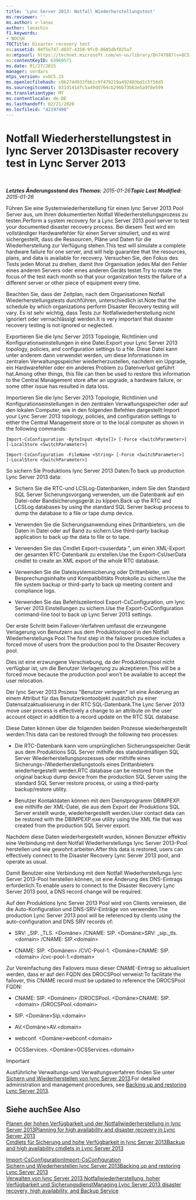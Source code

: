 ```yaml
---
title: 'Lync Server 2013: Notfall Wiederherstellungstest'
ms.reviewer: ''
ms.author: v-lanac
author: lanachin
f1.keywords:
- NOCSH
TOCTitle: Disaster recovery test
ms:assetid: 04f5e747-d837-4350-9fc0-8605dbf025a7
ms:mtpsurl: https://technet.microsoft.com/en-us/library/Dn747887(v=OCS.15)
ms:contentKeyID: 63969571
ms.date: 01/27/2015
manager: serdars
mtps_version: v=OCS.15
ms.openlocfilehash: c0b274d933fbb1c9f47b219a492403bd1c5f58d5
ms.sourcegitcommit: 831d141dfc5a49dd764cb296b73b63e5a9f8e599
ms.translationtype: MT
ms.contentlocale: de-DE
ms.lasthandoff: 02/21/2020
ms.locfileid: "42197498"
---
```

<div data-xmlns="http://www.w3.org/1999/xhtml">

<div class="topic" data-xmlns="http://www.w3.org/1999/xhtml" data-msxsl="urn:schemas-microsoft-com:xslt" data-cs="https://msdn.microsoft.com/">

<div data-asp="https://msdn2.microsoft.com/asp">

# <a name="disaster-recovery-test-in-lync-server-2013"></a><span data-ttu-id="5f66e-102">Notfall Wiederherstellungstest in lync Server 2013</span><span class="sxs-lookup"><span data-stu-id="5f66e-102">Disaster recovery test in Lync Server 2013</span></span>

</div>

<div id="mainSection">

<div id="mainBody">

<span> </span>

<span data-ttu-id="5f66e-103">_**Letztes Änderungsstand des Themas:** 2015-01-26_</span><span class="sxs-lookup"><span data-stu-id="5f66e-103">_**Topic Last Modified:** 2015-01-26_</span></span>

<span data-ttu-id="5f66e-104">Führen Sie eine Systemwiederherstellung für einen lync Server 2013 Pool Server aus, um Ihren dokumentierten Notfall Wiederherstellungsprozess zu testen.</span><span class="sxs-lookup"><span data-stu-id="5f66e-104">Perform a system recovery for a Lync Server 2013 pool server to test your documented disaster recovery process.</span></span> <span data-ttu-id="5f66e-105">Bei diesem Test wird ein vollständiger Hardwarefehler für einen Server simuliert, und es wird sichergestellt, dass die Ressourcen, Pläne und Daten für die Wiederherstellung zur Verfügung stehen.</span><span class="sxs-lookup"><span data-stu-id="5f66e-105">This test will simulate a complete hardware failure for one server, and will help guarantee that the resources, plans, and data is available for recovery.</span></span> <span data-ttu-id="5f66e-106">Versuchen Sie, den Fokus des Tests jeden Monat zu drehen, damit Ihre Organisation jedes Mal den Fehler eines anderen Servers oder eines anderen Geräts testet.</span><span class="sxs-lookup"><span data-stu-id="5f66e-106">Try to rotate the focus of the test each month so that your organization tests the failure of a different server or other piece of equipment every time.</span></span>

<span data-ttu-id="5f66e-107">Beachten Sie, dass der Zeitplan, nach dem Organisationen Notfall Wiederherstellungstests durchführen, unterschiedlich ist.</span><span class="sxs-lookup"><span data-stu-id="5f66e-107">Note that the schedule by which organizations perform Disaster Recovery testing will vary.</span></span> <span data-ttu-id="5f66e-108">Es ist sehr wichtig, dass Tests zur Notfallwiederherstellung nicht ignoriert oder vernachlässigt werden.</span><span class="sxs-lookup"><span data-stu-id="5f66e-108">It is very important that disaster recovery testing is not ignored or neglected.</span></span>

<div>


<span data-ttu-id="5f66e-109">Exportieren Sie die lync Server 2013 Topologie, Richtlinien und Konfigurationseinstellungen in eine Datei.</span><span class="sxs-lookup"><span data-stu-id="5f66e-109">Export your Lync Server 2013 topology, policies, and configuration settings to a file.</span></span> <span data-ttu-id="5f66e-110">Diese Datei kann unter anderem dann verwendet werden, um diese Informationen im zentralen Verwaltungsspeicher wiederherzustellen, nachdem ein Upgrade, ein Hardwarefehler oder ein anderes Problem zu Datenverlust geführt hat.</span><span class="sxs-lookup"><span data-stu-id="5f66e-110">Among other things, this file can then be used to restore this information to the Central Management store after an upgrade, a hardware failure, or some other issue has resulted in data loss.</span></span>

<span data-ttu-id="5f66e-111">Importieren Sie die lync Server 2013 Topologie, Richtlinien und Konfigurationseinstellungen in den zentralen Verwaltungsspeicher oder auf den lokalen Computer, wie in den folgenden Befehlen dargestellt:</span><span class="sxs-lookup"><span data-stu-id="5f66e-111">Import your Lync Server 2013 topology, policies, and configuration settings to either the Central Management store or to the local computer as shown in the following commands:</span></span>

`Import-CsConfiguration -ByteInput <Byte[]> [-Force <SwitchParameter>] [-LocalStore <SwitchParameter>]`

`Import-CsConfiguration -FileName <String> [-Force <SwitchParameter>] [-LocalStore <SwitchParameter>]`

<span data-ttu-id="5f66e-112">So sichern Sie Produktions lync Server 2013 Daten:</span><span class="sxs-lookup"><span data-stu-id="5f66e-112">To back up production Lync Server 2013 data:</span></span>

  - <span data-ttu-id="5f66e-113">Sichern Sie die RTC-und LCSLog-Datenbanken, indem Sie den Standard SQL Server Sicherungsvorgang verwenden, um die Datenbank auf ein Datei-oder Bandsicherungsgerät zu kippen.</span><span class="sxs-lookup"><span data-stu-id="5f66e-113">Back up the RTC and LCSLog databases by using the standard SQL Server backup process to dump the database to a file or tape dump device.</span></span>

  - <span data-ttu-id="5f66e-114">Verwenden Sie die Sicherungsanwendung eines Drittanbieters, um die Daten in Datei oder auf Band zu sichern.</span><span class="sxs-lookup"><span data-stu-id="5f66e-114">Use third-party backup application to back up the data to file or to tape.</span></span>

  - <span data-ttu-id="5f66e-115">Verwenden Sie das Cmdlet Export-csuserdata ", um einen XML-Export der gesamten RTC-Datenbank zu erstellen.</span><span class="sxs-lookup"><span data-stu-id="5f66e-115">Use the Export-CsUserData cmdlet to create an XML export of the whole RTC database.</span></span>

  - <span data-ttu-id="5f66e-116">Verwenden Sie die Dateisystemsicherung oder Drittanbieter, um Besprechungsinhalte und Kompatibilitäts Protokolle zu sichern.</span><span class="sxs-lookup"><span data-stu-id="5f66e-116">Use the file system backup or third-party to back up meeting content and compliance logs.</span></span>

  - <span data-ttu-id="5f66e-117">Verwenden Sie das Befehlszeilentool Export-CsConfiguration, um lync Server 2013 Einstellungen zu sichern.</span><span class="sxs-lookup"><span data-stu-id="5f66e-117">Use the Export-CsConfiguration command-line tool to back up Lync Server 2013 settings.</span></span>

<span data-ttu-id="5f66e-118">Der erste Schritt beim Failover-Verfahren umfasst die erzwungene Verlagerung von Benutzern aus dem Produktionspool in den Notfall Wiederherstellungs Pool.</span><span class="sxs-lookup"><span data-stu-id="5f66e-118">The first step in the failover procedure includes a forced move of users from the production pool to the Disaster Recovery pool.</span></span>

<span data-ttu-id="5f66e-119">Dies ist eine erzwungene Verschiebung, da der Produktionspool nicht verfügbar ist, um die Benutzer Verlagerung zu akzeptieren.</span><span class="sxs-lookup"><span data-stu-id="5f66e-119">This will be a forced move because the production pool won't be available to accept the user relocation.</span></span>

<span data-ttu-id="5f66e-120">Der lync Server 2013 Prozess "Benutzer verlegen" ist eine Änderung an einem Attribut für das Benutzerkontoobjekt zusätzlich zu einer Datensatzaktualisierung in der RTC SQL-Datenbank.</span><span class="sxs-lookup"><span data-stu-id="5f66e-120">The Lync Server 2013 move user process is effectively a change to an attribute on the user account object in addition to a record update on the RTC SQL database.</span></span>

<span data-ttu-id="5f66e-121">Diese Daten können über die folgenden beiden Prozesse wiederhergestellt werden:</span><span class="sxs-lookup"><span data-stu-id="5f66e-121">This data can be restored through the following two processes:</span></span>

  - <span data-ttu-id="5f66e-122">Die RTC-Datenbank kann vom ursprünglichen Sicherungsspeicher Gerät aus dem Produktions SQL Server mithilfe des standardmäßigen SQL Server Wiederherstellungsprozesses oder mithilfe eines Sicherungs-/Wiederherstellungstools eines Drittanbieters wiederhergestellt werden.</span><span class="sxs-lookup"><span data-stu-id="5f66e-122">RTC database can be restored from the original backup dump device from the production SQL Server using the standard SQL Server restore process, or using a third-party backup/restore utility.</span></span>

  - <span data-ttu-id="5f66e-123">Benutzer Kontaktdaten können mit dem Dienstprogramm DBIMPEXP. exe mithilfe der XML-Datei, die aus dem Export der Produktions SQL Server erstellt wurde, wiederhergestellt werden.</span><span class="sxs-lookup"><span data-stu-id="5f66e-123">User contact data can be restored with the DBIMPEXP.exe utility using the XML file that was created from the production SQL Server export.</span></span>

<span data-ttu-id="5f66e-124">Nachdem diese Daten wiederhergestellt wurden, können Benutzer effektiv eine Verbindung mit dem Notfall Wiederherstellungs lync Server 2013-Pool herstellen und wie gewohnt arbeiten.</span><span class="sxs-lookup"><span data-stu-id="5f66e-124">After this data is restored, users can effectively connect to the Disaster Recovery Lync Server 2013 pool, and operate as usual.</span></span>

<span data-ttu-id="5f66e-125">Damit Benutzer eine Verbindung mit dem Notfall Wiederherstellungs lync Server 2013-Pool herstellen können, ist eine Änderung des DNS-Eintrags erforderlich.</span><span class="sxs-lookup"><span data-stu-id="5f66e-125">To enable users to connect to the Disaster Recovery Lync Server 2013 pool, a DNS record change will be required.</span></span>

<span data-ttu-id="5f66e-126">Auf den Produktions lync Server 2013 Pool wird von Clients verwiesen, die die Auto-Konfiguration und DNS-SRV-Einträge von verwenden:</span><span class="sxs-lookup"><span data-stu-id="5f66e-126">The production Lync Server 2013 pool will be referenced by clients using the auto-configuration and DNS SRV records of:</span></span>

  - <span data-ttu-id="5f66e-127">SRV: \_SIP. \_TLS. \<Domäne\> /CNAME: SIP. \<Domäne\></span><span class="sxs-lookup"><span data-stu-id="5f66e-127">SRV: \_sip.\_tls.\<domain\> /CNAME: SIP.\<domain\></span></span>

  - <span data-ttu-id="5f66e-128">CNAME: SIP. \<Domänen\> /CVC-Pool-1. \<Domäne\></span><span class="sxs-lookup"><span data-stu-id="5f66e-128">CNAME: SIP.\<domain\> /cvc-pool-1.\<domain\></span></span>

<span data-ttu-id="5f66e-129">Zur Vereinfachung des Failovers muss dieser CNAME-Eintrag so aktualisiert werden, dass er auf den FQDN des DROCSPool verweist:</span><span class="sxs-lookup"><span data-stu-id="5f66e-129">To facilitate the failover, this CNAME record must be updated to reference the DROCSPool FQDN:</span></span>

  - <span data-ttu-id="5f66e-130">CNAME: SIP. \<Domänen\> /DROCSPool. \<Domäne\></span><span class="sxs-lookup"><span data-stu-id="5f66e-130">CNAME: SIP.\<domain\> /DROCSPool.\<domain\></span></span>

  - <span data-ttu-id="5f66e-131">SIP. \<Domäne\></span><span class="sxs-lookup"><span data-stu-id="5f66e-131">Sip.\<domain\></span></span>

  - <span data-ttu-id="5f66e-132">AV.\<Domäne\></span><span class="sxs-lookup"><span data-stu-id="5f66e-132">AV.\<domain\></span></span>

  - <span data-ttu-id="5f66e-133">webconf. \<Domäne\></span><span class="sxs-lookup"><span data-stu-id="5f66e-133">webconf.\<domain\></span></span>

  - <span data-ttu-id="5f66e-134">OCSServices. \<Domäne\></span><span class="sxs-lookup"><span data-stu-id="5f66e-134">OCSServices.\<domain\></span></span>

<div>


> [!IMPORTANT]  
> <span data-ttu-id="5f66e-135">Ausführliche Verwaltungs-und Verwaltungsverfahren finden Sie unter <A href="lync-server-2013-backing-up-and-restoring-lync-server.md">Sichern und Wiederherstellen von lync Server 2013</A>.</span><span class="sxs-lookup"><span data-stu-id="5f66e-135">For detailed administration and management procedures, see <A href="lync-server-2013-backing-up-and-restoring-lync-server.md">Backing up and restoring Lync Server 2013</A>.</span></span>



</div>

</div>

<div>

## <a name="see-also"></a><span data-ttu-id="5f66e-136">Siehe auch</span><span class="sxs-lookup"><span data-stu-id="5f66e-136">See Also</span></span>


[<span data-ttu-id="5f66e-137">Planen der hohen Verfügbarkeit und der Notfallwiederherstellung in lync Server 2013</span><span class="sxs-lookup"><span data-stu-id="5f66e-137">Planning for high availability and disaster recovery in Lync Server 2013</span></span>](lync-server-2013-planning-for-high-availability-and-disaster-recovery.md)  
[<span data-ttu-id="5f66e-138">Cmdlets für Sicherung und hohe Verfügbarkeit in lync Server 2013</span><span class="sxs-lookup"><span data-stu-id="5f66e-138">Backup and high availability cmdlets in Lync Server 2013</span></span>](https://docs.microsoft.com/powershell/module/skype/?view=skype-ps)  


[<span data-ttu-id="5f66e-139">Import-CsConfiguration</span><span class="sxs-lookup"><span data-stu-id="5f66e-139">Import-CsConfiguration</span></span>](https://docs.microsoft.com/powershell/module/skype/Import-CsConfiguration)  
[<span data-ttu-id="5f66e-140">Sichern und Wiederherstellen lync Server 2013</span><span class="sxs-lookup"><span data-stu-id="5f66e-140">Backing up and restoring Lync Server 2013</span></span>](lync-server-2013-backing-up-and-restoring-lync-server.md)  
[<span data-ttu-id="5f66e-141">Verwalten von lync Server 2013 Notfallwiederherstellung, hoher Verfügbarkeit und Sicherungsdienst</span><span class="sxs-lookup"><span data-stu-id="5f66e-141">Managing Lync Server 2013 disaster recovery, high availability, and Backup Service</span></span>](lync-server-2013-managing-lync-server-disaster-recovery-high-availability-and-backup-service.md)  
  

</div>

</div>

<span> </span>

</div>

</div>

</div>

